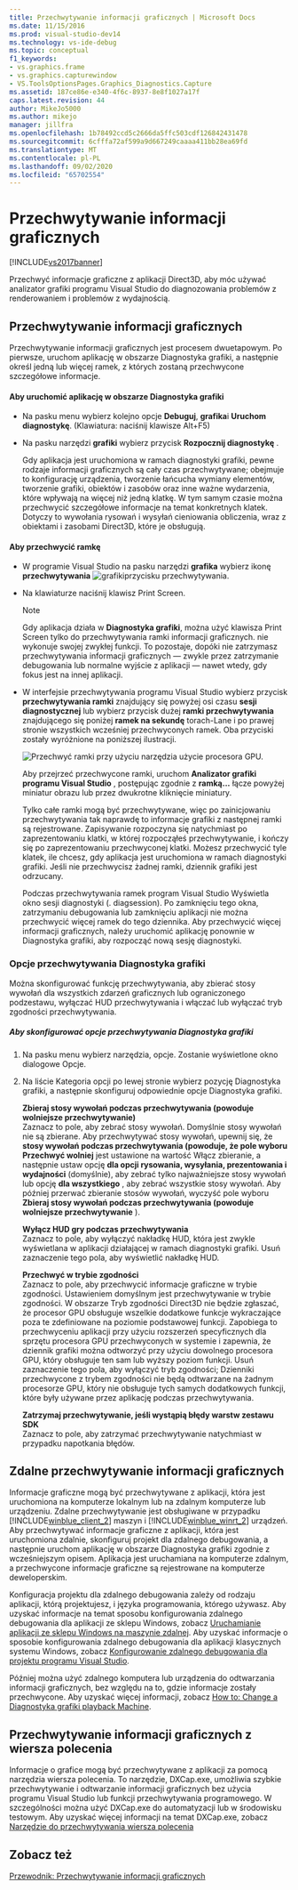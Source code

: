 ```yaml
---
title: Przechwytywanie informacji graficznych | Microsoft Docs
ms.date: 11/15/2016
ms.prod: visual-studio-dev14
ms.technology: vs-ide-debug
ms.topic: conceptual
f1_keywords:
- vs.graphics.frame
- vs.graphics.capturewindow
- VS.ToolsOptionsPages.Graphics_Diagnostics.Capture
ms.assetid: 187ce86e-e340-4f6c-8937-8e8f1027a17f
caps.latest.revision: 44
author: MikeJo5000
ms.author: mikejo
manager: jillfra
ms.openlocfilehash: 1b78492ccd5c2666da5ffc503cdf126842431478
ms.sourcegitcommit: 6cfffa72af599a9d667249caaaa411bb28ea69fd
ms.translationtype: MT
ms.contentlocale: pl-PL
ms.lasthandoff: 09/02/2020
ms.locfileid: "65702554"
---
```

# <a name="capturing-graphics-information"></a>Przechwytywanie informacji graficznych
[!INCLUDE[vs2017banner](../includes/vs2017banner.md)]

Przechwyć informacje graficzne z aplikacji Direct3D, aby móc używać analizator grafiki programu Visual Studio do diagnozowania problemów z renderowaniem i problemów z wydajnością.  
  
## <a name="capturing-graphics-information"></a>Przechwytywanie informacji graficznych  
 Przechwytywanie informacji graficznych jest procesem dwuetapowym. Po pierwsze, uruchom aplikację w obszarze Diagnostyka grafiki, a następnie określ jedną lub więcej ramek, z których zostaną przechwycone szczegółowe informacje.  
  
#### <a name="to-run-your-app-under-graphics-diagnostics"></a>Aby uruchomić aplikację w obszarze Diagnostyka grafiki  
  
- Na pasku menu wybierz kolejno opcje **Debuguj**, **grafika**i **Uruchom diagnostykę**. (Klawiatura: naciśnij klawisze Alt+F5)  
  
- Na pasku narzędzi **grafiki** wybierz przycisk **Rozpocznij diagnostykę** .  
  
  Gdy aplikacja jest uruchomiona w ramach diagnostyki grafiki, pewne rodzaje informacji graficznych są cały czas przechwytywane; obejmuje to konfigurację urządzenia, tworzenie łańcucha wymiany elementów, tworzenie grafiki, obiektów i zasobów oraz inne ważne wydarzenia, które wpływają na więcej niż jedną klatkę. W tym samym czasie można przechwycić szczegółowe informacje na temat konkretnych klatek. Dotyczy to wywołania rysowań i wysyłań cieniowania obliczenia, wraz z obiektami i zasobami Direct3D, które je obsługują.  
  
#### <a name="to-capture-a-frame"></a>Aby przechwycić ramkę  
  
- W programie Visual Studio na pasku narzędzi **grafika** wybierz ikonę **przechwytywania** ![grafiki](../debugger/media/debuggingdirectxgraphics.png "DebuggingDirectXGraphics")przycisku przechwytywania.  
  
- Na klawiaturze naciśnij klawisz Print Screen.  
  
  > [!NOTE]
  > Gdy aplikacja działa w **Diagnostyka grafiki**, można użyć klawisza Print Screen tylko do przechwytywania ramki informacji graficznych. nie wykonuje swojej zwykłej funkcji. To pozostaje, dopóki nie zatrzymasz przechwytywania informacji graficznych — zwykle przez zatrzymanie debugowania lub normalne wyjście z aplikacji — nawet wtedy, gdy fokus jest na innej aplikacji.  
  
- W interfejsie przechwytywania programu Visual Studio wybierz przycisk **przechwytywania ramki** znajdujący się powyżej osi czasu **sesji diagnostycznej** lub wybierz przycisk dużej **ramki przechwytywania** znajdującego się poniżej **ramek na sekundę** torach-Lane i po prawej stronie wszystkich wcześniej przechwyconych ramek. Oba przyciski zostały wyróżnione na poniższej ilustracji.  
  
   ![Przechwyć ramki przy użyciu narzędzia użycie procesora GPU.](../debugger/media/pix-gpu-usage-tool-capture-frame.png "pix_gpu_usage_tool_capture_frame")  
  
   Aby przejrzeć przechwycone ramki, uruchom **Analizator grafiki programu Visual Studio** , postępując zgodnie z **ramką...** łącze powyżej miniatur obrazu lub przez dwukrotne kliknięcie miniatury.  
  
  Tylko całe ramki mogą być przechwytywane, więc po zainicjowaniu przechwytywania tak naprawdę to informacje grafiki z następnej ramki są rejestrowane. Zapisywanie rozpoczyna się natychmiast po zaprezentowaniu klatki, w której rozpocząłeś przechwytywanie, i kończy się po zaprezentowaniu przechwyconej klatki. Możesz przechwycić tyle klatek, ile chcesz, gdy aplikacja jest uruchomiona w ramach diagnostyki grafiki. Jeśli nie przechwycisz żadnej ramki, dziennik grafiki jest odrzucany.  
  
  Podczas przechwytywania ramek program Visual Studio Wyświetla okno sesji diagnostyki (. diagsession). Po zamknięciu tego okna, zatrzymaniu debugowania lub zamknięciu aplikacji nie można przechwycić więcej ramek do tego dziennika. Aby przechwycić więcej informacji graficznych, należy uruchomić aplikację ponownie w Diagnostyka grafiki, aby rozpocząć nową sesję diagnostyki.  
  
### <a name="graphics-diagnostics-capture-options"></a>Opcje przechwytywania Diagnostyka grafiki  
 Można skonfigurować funkcję przechwytywania, aby zbierać stosy wywołań dla wszystkich zdarzeń graficznych lub ograniczonego podzestawu, wyłączać HUD przechwytywania i włączać lub wyłączać tryb zgodności przechwytywania.  
  
##### <a name="to-configure-graphics-diagnostics-capture-options"></a>Aby skonfigurować opcje przechwytywania Diagnostyka grafiki  
  
1. Na pasku menu wybierz narzędzia, opcje. Zostanie wyświetlone okno dialogowe Opcje.  
  
2. Na liście Kategoria opcji po lewej stronie wybierz pozycję Diagnostyka grafiki, a następnie skonfiguruj odpowiednie opcje Diagnostyka grafiki.  
  
     **Zbieraj stosy wywołań podczas przechwytywania (powoduje wolniejsze przechwytywanie)**  
     Zaznacz to pole, aby zebrać stosy wywołań. Domyślnie stosy wywołań nie są zbierane. Aby przechwytywać stosy wywołań, upewnij się, że **stosy wywołań podczas przechwytywania (powoduje, że pole wyboru Przechwyć wolniej** jest ustawione na wartość Włącz zbieranie, a następnie ustaw opcję **dla opcji rysowania, wysyłania, prezentowania i wydajności** (domyślnie), aby zebrać tylko najważniejsze stosy wywołań lub opcję **dla wszystkiego** , aby zebrać wszystkie stosy wywołań. Aby później przerwać zbieranie stosów wywołań, wyczyść pole wyboru **Zbieraj stosy wywołań podczas przechwytywania (powoduje wolniejsze przechwytywanie** ).  
  
     **Wyłącz HUD gry podczas przechwytywania**  
     Zaznacz to pole, aby wyłączyć nakładkę HUD, która jest zwykle wyświetlana w aplikacji działającej w ramach diagnostyki grafiki. Usuń zaznaczenie tego pola, aby wyświetlić nakładkę HUD.  
  
     **Przechwyć w trybie zgodności**  
     Zaznacz to pole, aby przechwycić informacje graficzne w trybie zgodności. Ustawieniem domyślnym jest przechwytywanie w trybie zgodności. W obszarze Tryb zgodności Direct3D nie będzie zgłaszać, że procesor GPU obsługuje wszelkie dodatkowe funkcje wykraczające poza te zdefiniowane na poziomie podstawowej funkcji. Zapobiega to przechwyceniu aplikacji przy użyciu rozszerzeń specyficznych dla sprzętu procesora GPU przechwyconych w systemie i zapewnia, że dziennik grafiki można odtworzyć przy użyciu dowolnego procesora GPU, który obsługuje ten sam lub wyższy poziom funkcji. Usuń zaznaczenie tego pola, aby wyłączyć tryb zgodności; Dzienniki przechwycone z trybem zgodności nie będą odtwarzane na żadnym procesorze GPU, który nie obsługuje tych samych dodatkowych funkcji, które były używane przez aplikację podczas przechwytywania.  
  
     **Zatrzymaj przechwytywanie, jeśli wystąpią błędy warstw zestawu SDK**  
     Zaznacz to pole, aby zatrzymać przechwytywanie natychmiast w przypadku napotkania błędów.  
  
## <a name="capturing-graphics-information-remotely"></a>Zdalne przechwytywanie informacji graficznych  
 Informacje graficzne mogą być przechwytywane z aplikacji, która jest uruchomiona na komputerze lokalnym lub na zdalnym komputerze lub urządzeniu. Zdalne przechwytywanie jest obsługiwane w przypadku [!INCLUDE[winblue_client_2](../includes/winblue-client-2-md.md)] maszyn i [!INCLUDE[winblue_winrt_2](../includes/winblue-winrt-2-md.md)] urządzeń. Aby przechwytywać informacje graficzne z aplikacji, która jest uruchomiona zdalnie, skonfiguruj projekt dla zdalnego debugowania, a następnie uruchom aplikację w obszarze Diagnostyka grafiki zgodnie z wcześniejszym opisem. Aplikacja jest uruchamiana na komputerze zdalnym, a przechwycone informacje graficzne są rejestrowane na komputerze deweloperskim.  
  
 Konfiguracja projektu dla zdalnego debugowania zależy od rodzaju aplikacji, którą projektujesz, i języka programowania, którego używasz. Aby uzyskać informacje na temat sposobu konfigurowania zdalnego debugowania dla aplikacji ze sklepu Windows, zobacz [Uruchamianie aplikacji ze sklepu Windows na maszynie zdalnej](../debugger/run-windows-store-apps-on-a-remote-machine.md). Aby uzyskać informacje o sposobie konfigurowania zdalnego debugowania dla aplikacji klasycznych systemu Windows, zobacz [Konfigurowanie zdalnego debugowania dla projektu programu Visual Studio](https://msdn.microsoft.com/library/ec332dc4-400a-498b-a0e6-c8dcf10fef8a).  
  
 Później można użyć zdalnego komputera lub urządzenia do odtwarzania informacji graficznych, bez względu na to, gdzie informacje zostały przechwycone. Aby uzyskać więcej informacji, zobacz [How to: Change a Diagnostyka grafiki playback Machine](../debugger/how-to-change-the-graphics-diagnostics-playback-machine.md).  
  
## <a name="capturing-graphics-information-from-the-command-line"></a>Przechwytywanie informacji graficznych z wiersza polecenia  
 Informacje o grafice mogą być przechwytywane z aplikacji za pomocą narzędzia wiersza polecenia. To narzędzie, DXCap.exe, umożliwia szybkie przechwytywanie i odtwarzanie informacji graficznych bez użycia programu Visual Studio lub funkcji przechwytywania programowego. W szczególności można użyć DXCap.exe do automatyzacji lub w środowisku testowym. Aby uzyskać więcej informacji na temat DXCap.exe, zobacz [Narzędzie do przechwytywania wiersza polecenia](../debugger/command-line-capture-tool.md)  
  
## <a name="see-also"></a>Zobacz też  
 [Przewodnik: Przechwytywanie informacji graficznych](../debugger/walkthrough-capturing-graphics-information.md)
